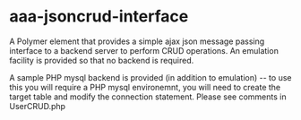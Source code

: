 aaa-jsoncrud-interface
============

A Polymer element that provides a simple ajax json message passing interface to a backend server to perform CRUD operations. 
An emulation facility is provided so that no backend is required. 

A sample PHP mysql backend is provided (in addition to emulation) -- to use this you will require a PHP mysql environemnt,
you will need to create the target table and modify the connection statement. Please see comments in UserCRUD.php 


```
